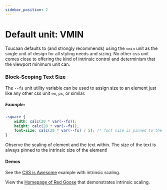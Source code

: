 ```yaml
---
sidebar_position: 2
---
```


# Default unit: VMIN 

Toucaan defaults to (and strongly recommends) using the `vmin` unit as the single unit of design for all styling needs and sizing. No other css unit comes close to offering the kind of intrinsic control and determinism that the viewport minimum unit can. 

### Block-Scoping Text Size
The `--fs` unit utility variable can be used to assign size to an element just like any other css unit `em`, `px`, or similar. 

##### Example:

```css
.square {
    width: calc(20 * var(--fs));
    height: calc(20 * var(--fs));
    font-size: calc(20 * var(--fs) / 5); /* font size is pinned to the width of the element */
}
```

Observe the scaling of element and the text within. The size of the text is always pinned to the intrinsic size of the element!

#### Demos
See the [CSS is Awesome](https://codepen.io/marvindanig/pen/bGGRZdE) example with intrinsic scaling.

View the [Homepage of Red Goose](https://goose.red) that demonstrates intrinsic scaling.
